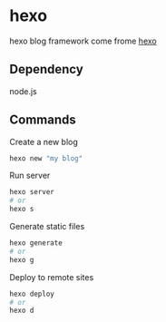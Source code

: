 # hexo
hexo blog framework come frome [hexo](https://hexo.io/)
## Dependency
node.js
## Commands
Create a new blog
```bash
hexo new "my blog"
```
Run server
```bash
hexo server
# or
hexo s
```
Generate static files
```bash
hexo generate
# or
hexo g
```
Deploy to remote sites
```bash
hexo deploy
# or
hexo d
```

